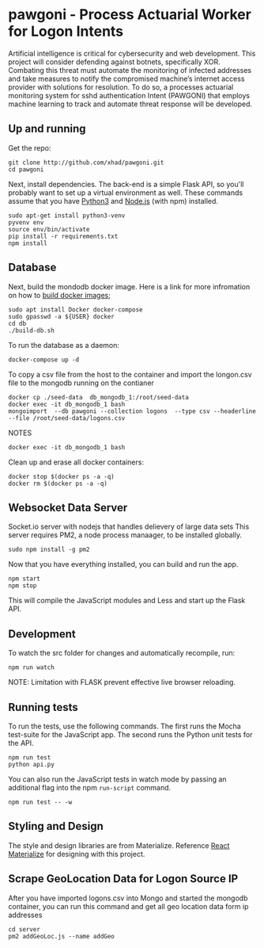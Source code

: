 # pawgoni - Process Actuarial Worker for Logon Intents

Artificial intelligence is critical for cybersecurity and web development. This project will consider defending against botnets, specifically XOR. Combating this threat must automate the monitoring of infected addresses and take measures to notify the compromised machine’s internet access provider with solutions for resolution. To do so, a processes actuarial monitoring system for sshd authentication Intent (PAWGONI) that employs machine learning to track and automate threat response will be developed.

## Up and running

Get the repo:

```
git clone http://github.com/xhad/pawgoni.git
cd pawgoni
```

Next, install dependencies. The back-end is a simple Flask API, so you'll
probably want to set up a virtual environment as well. These commands assume
that you have [Python3](https://www.python.org/downloads/) and
[Node.js](https://nodejs.org/en/) (with npm) installed.

```
sudo apt-get install python3-venv
pyvenv env
source env/bin/activate
pip install -r requirements.txt
npm install
```

## Database

Next, build the mondodb docker image. Here is a link for more infromation
on how to [build docker images](https://docs.docker.com/engine/getstarted/step_four/);

```
sudo apt install Docker docker-compose
sudo gpasswd -a ${USER} docker
cd db
./build-db.sh
```

To run the database as a daemon:
```
docker-compose up -d
```

To copy a csv file from the host to the container and import the longon.csv file to the mongodb running on the contianer

```
docker cp ./seed-data  db_mongodb_1:/root/seed-data
docker exec -it db_mongodb_1 bash
mongoimport  --db pawgoni --collection logons  --type csv --headerline --file /root/seed-data/logons.csv
```

NOTES
```
docker exec -it db_mongodb_1 bash
```

Clean up and erase all docker containers:

```
docker stop $(docker ps -a -q)
docker rm $(docker ps -a -q)
```

## Websocket Data Server

Socket.io server with nodejs that handles delievery of large data sets
This server requires PM2, a node process manaager, to be installed globally.
```
sudo npm install -g pm2
```


Now that you have everything installed, you can build and run the app.

```
npm start
npm stop
```

This will compile the JavaScript modules and Less and start up the Flask API.

## Development

To watch the src folder for changes and automatically recompile, run:
```
npm run watch
```

NOTE: Limitation with FLASK prevent effective live browser reloading.

## Running tests

To run the tests, use the following commands. The first runs the Mocha
test-suite for the JavaScript app. The second runs the Python unit tests for the
API.

```
npm run test
python api.py
```

You can also run the JavaScript tests in watch mode by passing an additional
flag into the npm `run-script` command.

```
npm run test -- -w
```

## Styling and Design

The style and design libraries are from Materialize. Reference [React Materialize](https://react-materialize.github.io/) for designing with this project.

## Scrape GeoLocation Data for Logon Source IP

After you have imported logons.csv into Mongo and started the mongodb container,
you can run this command and get all geo location data form ip addresses

```
cd server
pm2 addGeoLoc.js --name addGeo
```
